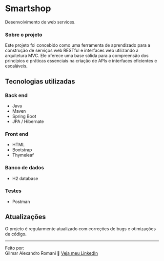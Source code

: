 # Smartshop

Desenvolvimento de web services.

### Sobre o projeto

Este projeto foi concebido como uma ferramenta de aprendizado para a construção de serviços web RESTful e interfaces web utilizando a arquitetura MVC. Ele oferece uma base sólida para a compreensão dos princípios e práticas essenciais na criação de APIs e interfaces eficientes e escaláveis.

## Tecnologias utilizadas
### Back end
- Java
- Maven
- Spring Boot
- JPA / Hibernate

### Front end
- HTML
- Bootstrap
- Thymeleaf

### Banco de dados
- H2 database

### Testes
- Postman

## Atualizações

O projeto é regularmente atualizado com correções de bugs e otimizações de código.

---

Feito por:<br />
Gilmar Alexandro Romani 👋 [Veja meu LinkedIn](https://www.linkedin.com/in/gilmar-romani/)
